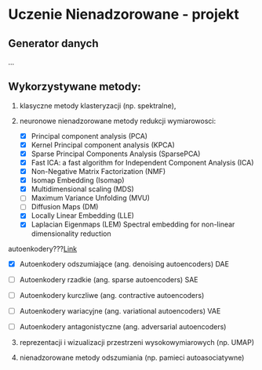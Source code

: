 # Uczenie Nienadzorowane - projekt


## Generator danych
...


## Wykorzystywane metody:

1) klasyczne metody klasteryzacji (np. spektralne),


2) neuronowe nienadzorowane metody redukcji wymiarowosci:
   - [x] Principal component analysis (PCA)
   - [x] Kernel Principal component analysis (KPCA)
   - [x] Sparse Principal Components Analysis (SparsePCA)
   - [x] Fast ICA: a fast algorithm for Independent Component Analysis (ICA)
   - [x] Non-Negative Matrix Factorization (NMF)
   - [x] Isomap Embedding (Isomap)
   - [x] Multidimensional scaling (MDS)
   - [ ] Maximum Variance Unfolding (MVU)
   - [ ] Diffusion Maps (DM)
   - [x] Locally Linear Embedding (LLE) 
   - [x] Laplacian Eigenmaps (LEM) Spectral embedding for non-linear dimensionality reduction
   
autoenkodery???[Link](https://miroslawmamczur.pl/czym-sa-autoenkodery-autokodery-i-jakie-maja-zastosowanie/)
   - [x] Autoenkodery odszumiające (ang. denoising autoencoders) DAE
   - [ ] Autoenkodery rzadkie (ang. sparse autoencoders) SAE
   - [ ] Autoenkodery kurczliwe (ang. contractive autoencoders)
   - [ ] Autoenkodery wariacyjne (ang. variational autoencoders) VAE
   - [ ] Autoenkodery antagonistyczne (ang. adversarial autoencoders)


3) reprezentacji i wizualizacji przestrzeni wysokowymiarowych (np. UMAP)


4) nienadzorowane metody odszumiania (np. pamieci autoasociatywne)




